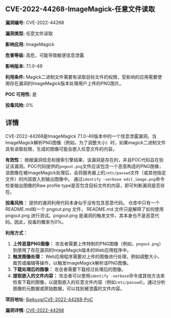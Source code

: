## CVE-2022-44268-ImageMagick-任意文件读取

**漏洞编号:** CVE-2022-44268

**漏洞类型:** 任意文件读取

**影响应用:** ImageMagick

**危害等级:** 高危，可能导致敏感信息泄露

**影响版本:** 7.1.0-49

**利用条件:** Magick二进制文件需要有读取目标文件的权限，受影响的应用需要使用存在漏洞的ImageMagick版本处理用户上传的PNG图片。

**POC 可用性:** 是

**投毒风险:** 0%

## 详情

CVE-2022-44268是ImageMagick 7.1.0-49版本中的一个信息泄露漏洞。当ImageMagick解析PNG图像（例如，为了调整大小）时，如果magick二进制文件具有读取权限，生成的图像可能会嵌入任意文件的内容。 

**有效性：** 根据漏洞信息和搜索引擎结果，该漏洞是存在的，并且POC代码旨在验证该漏洞。POC代码提供的`pngout.png`文件应该包含一个恶意构造的PNG图像，该图像在被ImageMagick处理后，会将服务器上的`/etc/passwd`文件（或其他指定文件）的内容嵌入到输出图像中。 通过`identify -verbose edit_image.png`命令检查输出图像的Raw profile type是否包含目标文件的内容，即可判断漏洞是否存在。

**投毒风险：**  提供的漏洞利用代码本身似乎没有包含恶意代码。 仓库中只有一个README.md和一个 pngout.png 文件， README.md 文件只是解释了如何使用 pngout.png 进行测试。pngout.png 是漏洞的触发文件，其本身也不是恶意代码。因此，投毒的概率为0%。

**利用方式：**
1.  **上传恶意PNG图像：** 攻击者需要上传特制的PNG图像（例如，`pngout.png`）到使用了存在漏洞的ImageMagick版本的Web应用程序中。 
2.  **触发图像处理：** Web应用程序需要对上传的图像进行处理，例如调整大小、裁剪或编辑等操作，以触发ImageMagick解析该PNG图像。
3.  **下载处理后的图像：** 攻击者需要下载经过处理后的图像。
4.  **提取嵌入的文件内容：**  攻击者可以使用`identify -verbose`命令或其他方法来检查下载的图像，以提取嵌入的任意文件内容（例如`/etc/passwd`）。通过分析图像的元数据或原始数据，可以找到被泄露的文件内容。

**项目地址:** [Baikuya/CVE-2022-44268-PoC](https://github.com/Baikuya/CVE-2022-44268-PoC)

**漏洞详情:** [CVE-2022-44268](https://nvd.nist.gov/vuln/detail/CVE-2022-44268)